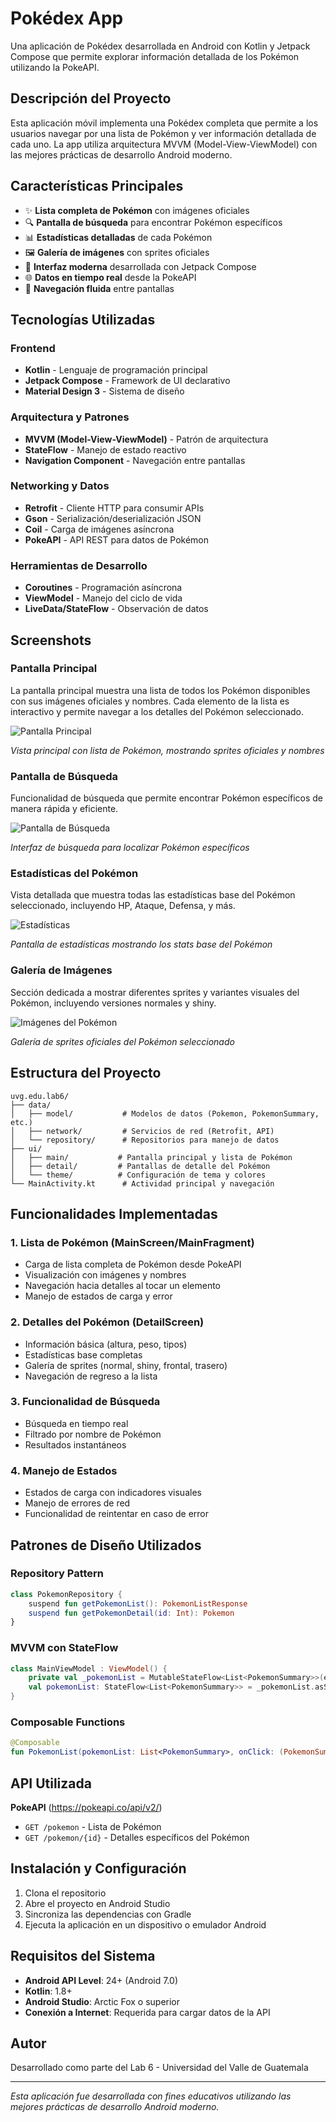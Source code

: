 # Pokédex App

Una aplicación de Pokédex desarrollada en Android con Kotlin y Jetpack Compose que permite explorar información detallada de los Pokémon utilizando la PokeAPI.

## Descripción del Proyecto

Esta aplicación móvil implementa una Pokédex completa que permite a los usuarios navegar por una lista de Pokémon y ver información detallada de cada uno. La app utiliza arquitectura MVVM (Model-View-ViewModel) con las mejores prácticas de desarrollo Android moderno.

## Características Principales

- ✨ **Lista completa de Pokémon** con imágenes oficiales
- 🔍 **Pantalla de búsqueda** para encontrar Pokémon específicos  
- 📊 **Estadísticas detalladas** de cada Pokémon
- 🖼️ **Galería de imágenes** con sprites oficiales
- 🎨 **Interfaz moderna** desarrollada con Jetpack Compose
- 🌐 **Datos en tiempo real** desde la PokeAPI
- 📱 **Navegación fluida** entre pantallas

## Tecnologías Utilizadas

### Frontend
- **Kotlin** - Lenguaje de programación principal
- **Jetpack Compose** - Framework de UI declarativo
- **Material Design 3** - Sistema de diseño

### Arquitectura y Patrones
- **MVVM (Model-View-ViewModel)** - Patrón de arquitectura
- **StateFlow** - Manejo de estado reactivo
- **Navigation Component** - Navegación entre pantallas

### Networking y Datos
- **Retrofit** - Cliente HTTP para consumir APIs
- **Gson** - Serialización/deserialización JSON
- **Coil** - Carga de imágenes asíncrona
- **PokeAPI** - API REST para datos de Pokémon

### Herramientas de Desarrollo
- **Coroutines** - Programación asíncrona
- **ViewModel** - Manejo del ciclo de vida
- **LiveData/StateFlow** - Observación de datos

## Screenshots

### Pantalla Principal
La pantalla principal muestra una lista de todos los Pokémon disponibles con sus imágenes oficiales y nombres. Cada elemento de la lista es interactivo y permite navegar a los detalles del Pokémon seleccionado.

![Pantalla Principal](https://iili.io/K0o7Jup.png)

*Vista principal con lista de Pokémon, mostrando sprites oficiales y nombres*

### Pantalla de Búsqueda
Funcionalidad de búsqueda que permite encontrar Pokémon específicos de manera rápida y eficiente.

![Pantalla de Búsqueda](https://iili.io/K0oYFOQ.png)

*Interfaz de búsqueda para localizar Pokémon específicos*

### Estadísticas del Pokémon
Vista detallada que muestra todas las estadísticas base del Pokémon seleccionado, incluyendo HP, Ataque, Defensa, y más.

![Estadísticas](https://iili.io/K0oYhI2.png)

*Pantalla de estadísticas mostrando los stats base del Pokémon*

### Galería de Imágenes
Sección dedicada a mostrar diferentes sprites y variantes visuales del Pokémon, incluyendo versiones normales y shiny.

![Imágenes del Pokémon](https://iili.io/K0oa2EX.png)

*Galería de sprites oficiales del Pokémon seleccionado*

## Estructura del Proyecto

```
uvg.edu.lab6/
├── data/
│   ├── model/           # Modelos de datos (Pokemon, PokemonSummary, etc.)
│   ├── network/         # Servicios de red (Retrofit, API)
│   └── repository/      # Repositorios para manejo de datos
├── ui/
│   ├── main/           # Pantalla principal y lista de Pokémon
│   ├── detail/         # Pantallas de detalle del Pokémon
│   └── theme/          # Configuración de tema y colores
└── MainActivity.kt      # Actividad principal y navegación
```

## Funcionalidades Implementadas

### 1. Lista de Pokémon (MainScreen/MainFragment)
- Carga de lista completa de Pokémon desde PokeAPI
- Visualización con imágenes y nombres
- Navegación hacia detalles al tocar un elemento
- Manejo de estados de carga y error

### 2. Detalles del Pokémon (DetailScreen)
- Información básica (altura, peso, tipos)
- Estadísticas base completas
- Galería de sprites (normal, shiny, frontal, trasero)
- Navegación de regreso a la lista

### 3. Funcionalidad de Búsqueda
- Búsqueda en tiempo real
- Filtrado por nombre de Pokémon
- Resultados instantáneos

### 4. Manejo de Estados
- Estados de carga con indicadores visuales
- Manejo de errores de red
- Funcionalidad de reintentar en caso de error

## Patrones de Diseño Utilizados

### Repository Pattern
```kotlin
class PokemonRepository {
    suspend fun getPokemonList(): PokemonListResponse
    suspend fun getPokemonDetail(id: Int): Pokemon
}
```

### MVVM con StateFlow
```kotlin
class MainViewModel : ViewModel() {
    private val _pokemonList = MutableStateFlow<List<PokemonSummary>>(emptyList())
    val pokemonList: StateFlow<List<PokemonSummary>> = _pokemonList.asStateFlow()
}
```

### Composable Functions
```kotlin
@Composable
fun PokemonList(pokemonList: List<PokemonSummary>, onClick: (PokemonSummary) -> Unit)
```

## API Utilizada

**PokeAPI** (https://pokeapi.co/api/v2/)
- `GET /pokemon` - Lista de Pokémon
- `GET /pokemon/{id}` - Detalles específicos del Pokémon

## Instalación y Configuración

1. Clona el repositorio
2. Abre el proyecto en Android Studio
3. Sincroniza las dependencias con Gradle
4. Ejecuta la aplicación en un dispositivo o emulador Android

## Requisitos del Sistema

- **Android API Level**: 24+ (Android 7.0)
- **Kotlin**: 1.8+
- **Android Studio**: Arctic Fox o superior
- **Conexión a Internet**: Requerida para cargar datos de la API

## Autor

Desarrollado como parte del Lab 6 - Universidad del Valle de Guatemala

---

*Esta aplicación fue desarrollada con fines educativos utilizando las mejores prácticas de desarrollo Android moderno.*